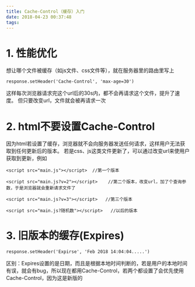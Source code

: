 ```yaml
---
title: Cache-Control（缓存）入门
date: 2018-04-23 00:37:48
tags:
---
```

# 1. 性能优化
想让哪个文件被缓存（如js文件、css文件等），就在服务器里的路由里写上
```
response.setHeader('Cache-Control', 'max-age=30')
```
这样每次浏览器请求完这个url后的30s内，都不会再请求这个文件，提升了速度。
但只要改变url，文件就会被再请求一次

# 2. html不要设置Cache-Control
因为html若设置了缓存，浏览器就不会向服务器发送任何请求，这样用户无法获取到任何更新后的版本。
若是css、js这类文件更新了，可以通过改变url来使用户获取到更新，例如
```
<script src="main.js"></script>  //第一个版本

<script src="main.js?v=2"></script>    //第二个版本，改变url，加了个查询参数，于是浏览器就会重新请求文件了

<script src="main.js?v=3"></script>   //第三个版本

<script src="main.js?随机数"></script>   //以后的版本
```
# 3. 旧版本的缓存(Expires)
```
response.setHeader('Expirse', 'Feb 2018 14:04:04.....')
```
区别：Expires设置的是日期，而且是根据本地时间判断的，若是用户的本地时间有误，就会有bug，所以现在都用Cache-Control，若两个都设置了会优先使用Cache-Control，因为这是新版的